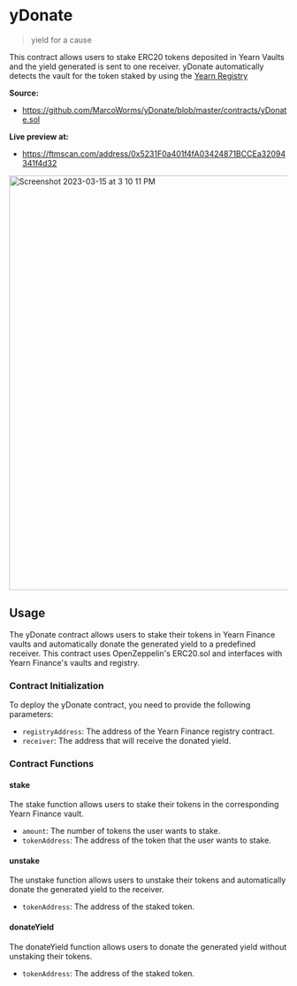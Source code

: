 # yDonate

> yield for a cause

This contract allows users to stake ERC20 tokens deposited in Yearn Vaults and the yield generated is sent to one receiver. yDonate automatically detects the vault for the token staked by using the [Yearn Registry](https://docs.yearn.finance/getting-started/products/addresses)

**Source:**
- https://github.com/MarcoWorms/yDonate/blob/master/contracts/yDonate.sol  

**Live preview at:**
- https://ftmscan.com/address/0x5231F0a401f4fA03424871BCCEa32094341f4d32


<img width="750" alt="Screenshot 2023-03-15 at 3 10 11 PM" src="https://user-images.githubusercontent.com/7863230/225454965-5e3e3985-cb63-419c-9bd6-ff926db01274.png">

## Usage

The yDonate contract allows users to stake their tokens in Yearn Finance vaults and automatically donate the generated yield to a predefined receiver. This contract uses OpenZeppelin's ERC20.sol and interfaces with Yearn Finance's vaults and registry.

### Contract Initialization
To deploy the yDonate contract, you need to provide the following parameters:

- `registryAddress`: The address of the Yearn Finance registry contract.
- `receiver`: The address that will receive the donated yield.

### Contract Functions

#### stake

The stake function allows users to stake their tokens in the corresponding Yearn Finance vault.

- `amount`: The number of tokens the user wants to stake.
- `tokenAddress`: The address of the token that the user wants to stake.

#### unstake

The unstake function allows users to unstake their tokens and automatically donate the generated yield to the receiver.

- `tokenAddress`: The address of the staked token.

#### donateYield

The donateYield function allows users to donate the generated yield without unstaking their tokens.

- `tokenAddress`: The address of the staked token.
